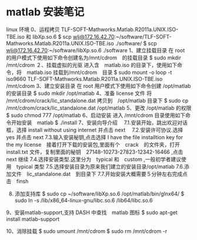 # matlab 安装笔记
linux 环境
0、运程拷贝 TLF-SOFT-Mathworks.Matlab.R2011a.UNIX.ISO-TBE.iso  和 libXp.so.6 
$ scp wlj@172.16.42.70:~/software/TLF-SOFT-Mathworks.Matlab.R2011a.UNIX.ISO-TBE.iso ./software/
$ scp wlj@172.16.42.70:~/software/libXp.so.6 ./software
1、建立挂载目录
在 root　的用户模式下使用如下命令创建名为/mnt/cdrom　的挂载目录
$ sudo mkdir /mnt/cdrom
２、挂载虚拟的光驱
进入含　matlab.iso 的目录下，使用如下命令，将　matlab.iso 挂载到/mnt/cdrom　目录
$ sudo mount -o loop -t iso9660 TLF-SOFT-Mathworks.Matlab.R2011a.UNIX.ISO-TBE.iso /mnt/cdrom
3、建立安装目录
在 root 用户模式下使用如下命令创建 /opt/matlab 的安装目录
$ sudo mkdir /opt/matlab
4、准备 license 文件
将 /mnt/cdrom/crack/lic_standalone.dat 拷贝到　/opt/matlab 目录下
$ sudo cp /mnt/cdrom/crack/lic_standalone.dat /opt/matlab
5、更改 /opt/matlab 的权限
$ sudo chmod 777 /opt/matlab
6、启动安装
进入 /mnt/cdrom 目录使用如下命令开始安装　matlab 
$ ./install
7、安装向导介绍
　7.1.安装开始，跳出欢迎对话框，选择 install without using internet 并点击 next
　7.2.安装许可协议.选择 yes 并点击 next
  7.3.输入安装秘钥,点击选择 I have the file installtion key for the my
  license　接着打开下载的安装包,里面有个　crack　的文件夹，打开 install.txt
  文件，复制里面的秘钥　27148-10273-27823-12342-16466 ,点击 next 继续
  7.4.选择安装类型.这里分为　typical 和　custom ,一般初学者建议使用　typical 类型
  7.5.选择安装目录为原来我们建立的安装目录/opt/matlab
  7.6.添加文件　lic_standalone.dat　到目录下
  7.7.开始安装大概需要５分钟左右完成点击　finsh

8. 添加支持库
$ sudo cp ~/software/libXp.so.6 /opt/matlab/bin/glnx64/
$ sudo ln -s /lib/x86_64-linux-gnu/libc.so.6 /lib64/libc.so.6

9、安装matlab-support,支持 DASH 中查找　matlab 图标
$ sudo apt-get install matlab-support

10、消除挂载
$ sudo umount /mnt/cdrom
$ sudo rm /mnt/cdrom -r



